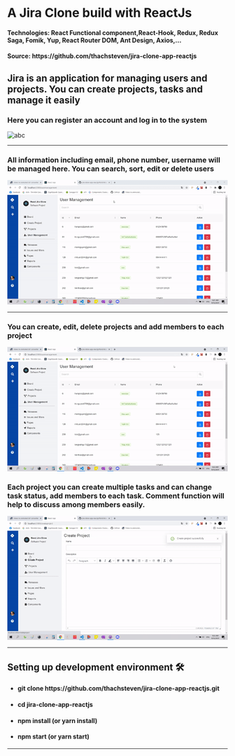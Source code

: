 <h1>A Jira Clone build with ReactJs</h1>
<h4>Technologies: React Functional component,React-Hook, Redux, Redux Saga, Fomik, Yup, React Router DOM, Ant Design, Axios,...</h4>
<h4>Source: https://github.com/thachsteven/jira-clone-app-reactjs</h4>

<h2>Jira is an application for managing users and projects. You can create projects, tasks and manage it easily</h2>

<h3>Here you can register an account and log in to the system</h3>
<img src="./public/img/loginsignup.gif" alt="abc" />

<hr/>

<h3>All information including email, phone number, username will be managed here. You can search, sort, edit or delete users</h3>
<img src="./public/img/usergif.gif" alt="abc" />
<hr/>

<h3>You can create, edit, delete projects and add members to each project</h3>

<img src="./public/img/projectgif.gif" alt="abc" />
<h3>Each project you can create multiple tasks and can change task status, add members to each task.
Comment function will help to discuss among members easily.</h3>
<img src="./public/img/taskgif.gif" alt="abc" />


<hr/>
<h2>Setting up development environment 🛠</h2>

<ul>
<li><h4>git clone https://github.com/thachsteven/jira-clone-app-reactjs.git</h4></li>
<li><h4>cd jira-clone-app-reactjs</h4></li>
<li><h4>npm install (or yarn install)</h4></li>
<li><h4>npm start (or yarn start)</h4></li>
    
</ul>

<hr/>
